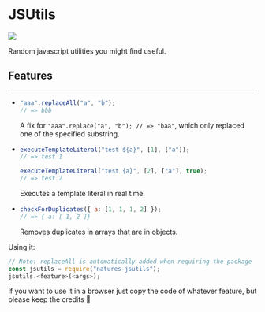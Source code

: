 # JSUtils

[![](https://img.shields.io/npm/v/JSUtils?style=flat-square)](https://www.npmjs.com/package/JSUtils)

Random javascript utilities you might find useful.

## Features

---

-   ```js
    "aaa".replaceAll("a", "b");
    // => bbb
    ```

    A fix for `"aaa".replace("a", "b"); // => "baa"`, which only replaced one of the specified substring.

-   ```js
    executeTemplateLiteral("test ${a}", [1], ["a"]);
    // => test 1

    executeTemplateLiteral("test {a}", [2], ["a"], true);
    // => test 2
    ```

    Executes a template literal in real time.

-   ```js
    checkForDuplicates({ a: [1, 1, 1, 2] });
    // => { a: [ 1, 2 ]}
    ```

    Removes duplicates in arrays that are in objects.

Using it:

```js
// Note: replaceAll is automatically added when requiring the package
const jsutils = require("natures-jsutils");
jsutils.<feature>(<args>);
```

If you want to use it in a browser just copy the code of whatever feature, but please keep the credits 🙂
